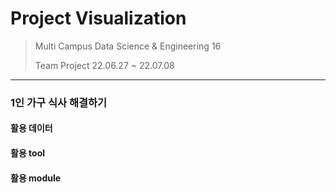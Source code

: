 # Project Visualization

> Multi Campus 
> Data Science & Engineering 16
>
> Team Project 
> 22.06.27 ~ 22.07.08

------



### 1인 가구 식사 해결하기





#### 활용 데이터





#### 활용 tool





#### 활용 module
